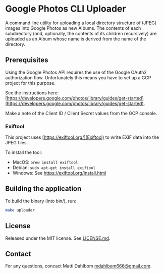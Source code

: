 # Google Photos CLI Uploader

A command line utility for uploading a local directory structure of (JPEG) images into Google Photos as new Albums. The contents of each subdirectory (and, optionally, the contents of its children recursively) are uploaded as an Album whose name is derived from the name of the directory.

## Prerequisites

Using the Google Photos API requires the use of the Google OAuth2 authorization flow. Unfortunately
this means you have to set up a GCP project for this purpose.

See the instructions here: [https://developers.google.com/photos/library/guides/get-started](https://developers.google.com/photos/library/guides/get-started).

Make a note of the Client ID / Client Secret values from the GCP console.

### Exiftool

This project uses [https://exiftool.org/](Exiftool) to write EXIF data into the JPEG files.

To install the tool:

- MacOS: `brew install exiftool`
- Debian: `sudo apt-get install exiftool`
- Windows: See https://exiftool.org/install.html

## Building the application

To build the binary (into bin/), run:

```sh
make uploader
```

## License

Released under the MIT license. See [LICENSE.md](LICENSE.md).

## Contact

For any questions, concact Matti Dahlbom <mdahlbom666@gmail.com>.
